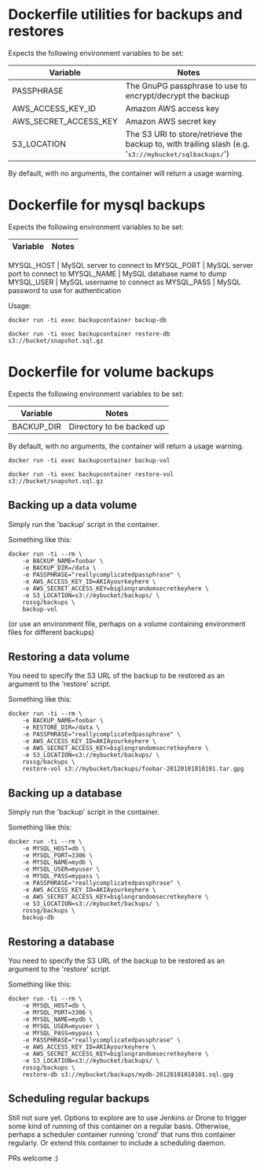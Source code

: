 # Dockerfile utilities for backups and restores

Expects the following environment variables to be set:

Variable | Notes
-------- | -----
PASSPHRASE | The GnuPG passphrase to use to encrypt/decrypt the backup
AWS_ACCESS_KEY_ID | Amazon AWS access key
AWS_SECRET_ACCESS_KEY | Amazon AWS secret key
S3_LOCATION | The S3 URI to store/retrieve the backup to, with trailing slash (e.g. '<tt>s3://mybucket/sqlbackups/</tt>')

By default, with no arguments, the container will return a usage warning.

# Dockerfile for mysql backups

Expects the following environment variables to be set:

Variable | Notes
-------- | -----

MYSQL_HOST | MySQL server to connect to
MYSQL_PORT | MySQL server port to connect to
MYSQL_NAME | MySQL database name to dump
MYSQL_USER | MySQL username to connect as
MYSQL_PASS | MySQL password to use for authentication

Usage:

    docker run -ti exec backupcontainer backup-db

    docker run -ti exec backupcontainer restore-db s3://bucket/snapshot.sql.gz


# Dockerfile for volume backups

Expects the following environment variables to be set:

Variable | Notes
-------- | -----
BACKUP_DIR | Directory to be backed up

By default, with no arguments, the container will return a usage warning.

    docker run -ti exec backupcontainer backup-vol

    docker run -ti exec backupcontainer restore-vol s3://bucket/snapshot.sql.gz


## Backing up a data volume

Simply run the 'backup' script in the container.

Something like this:

    docker run -ti --rm \
        -e BACKUP_NAME=foobar \
        -e BACKUP_DIR=/data \
        -e PASSPHRASE="reallycomplicatedpassphrase" \
        -e AWS_ACCESS_KEY_ID=AKIAyourkeyhere \
        -e AWS_SECRET_ACCESS_KEY=biglongrandomsecretkeyhere \
        -e S3_LOCATION=s3://mybucket/backups/ \
        rossg/backups \
        backup-vol

(or use an environment file, perhaps on a volume containing environment files for different backups)

## Restoring a data volume

You need to specify the S3 URL of the backup to be restored as an argument to the 'restore' script.

Something like this:

    docker run -ti --rm \
        -e BACKUP_NAME=foobar \
        -e RESTORE_DIR=/data \
        -e PASSPHRASE="reallycomplicatedpassphrase" \
        -e AWS_ACCESS_KEY_ID=AKIAyourkeyhere \
        -e AWS_SECRET_ACCESS_KEY=biglongrandomsecretkeyhere \
        -e S3_LOCATION=s3://mybucket/backups/ \
        rossg/backups \
        restore-vol s3://mybucket/backups/foobar-20120101010101.tar.gpg


## Backing up a database

Simply run the 'backup' script in the container.

Something like this:

    docker run -ti --rm \
        -e MYSQL_HOST=db \
        -e MYSQL_PORT=3306 \
        -e MYSQL_NAME=mydb \
        -e MYSQL_USER=myuser \
        -e MYSQL_PASS=mypass \
        -e PASSPHRASE="reallycomplicatedpassphrase" \
        -e AWS_ACCESS_KEY_ID=AKIAyourkeyhere \
        -e AWS_SECRET_ACCESS_KEY=biglongrandomsecretkeyhere \
        -e S3_LOCATION=s3://mybucket/backups/ \
        rossg/backups \
        backup-db


## Restoring a database

You need to specify the S3 URL of the backup to be restored as an argument to the 'restore' script.

Something like this:

    docker run -ti --rm \
        -e MYSQL_HOST=db \
        -e MYSQL_PORT=3306 \
        -e MYSQL_NAME=mydb \
        -e MYSQL_USER=myuser \
        -e MYSQL_PASS=mypass \
        -e PASSPHRASE="reallycomplicatedpassphrase" \
        -e AWS_ACCESS_KEY_ID=AKIAyourkeyhere \
        -e AWS_SECRET_ACCESS_KEY=biglongrandomsecretkeyhere \
        -e S3_LOCATION=s3://mybucket/backups/ \
        rossg/backups \
        restore-db s3://mybucket/backups/mydb-20120101010101.sql.gpg


## Scheduling regular backups

Still not sure yet. Options to explore are to use Jenkins or Drone to trigger some kind of running of this container on a regular basis. Otherwise, perhaps a scheduler container running 'crond' that runs this container regularly. Or extend this container to include a scheduling daemon.

PRs welcome :)
